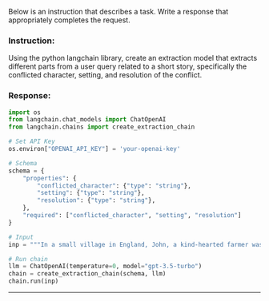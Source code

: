 Below is an instruction that describes a task. Write a response that appropriately completes the request.

### Instruction:
Using the python langchain library, create an extraction model that extracts different parts from a user query related to a short story, specifically the conflicted character, setting, and resolution of the conflict.

### Response:
```python
import os
from langchain.chat_models import ChatOpenAI
from langchain.chains import create_extraction_chain

# Set API Key
os.environ["OPENAI_API_KEY"] = 'your-openai-key'

# Schema
schema = {
    "properties": {
        "conflicted_character": {"type": "string"},
        "setting": {"type": "string"},
        "resolution": {"type": "string"},
    },
    "required": ["conflicted_character", "setting", "resolution"]
}

# Input 
inp = """In a small village in England, John, a kind-hearted farmer was always in conflict with his greed. One day, he found a treasure in his field. He donated all his wealth to the village and lived happily ever after."""

# Run chain
llm = ChatOpenAI(temperature=0, model="gpt-3.5-turbo")
chain = create_extraction_chain(schema, llm)
chain.run(inp)
```
---
